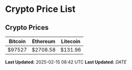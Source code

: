 # Crypto Price List

## Crypto Prices
| Bitcoin | Ethereum | Litecoin |
| ------- | -------- | -------- |
| $97527 | $2708.58 | $131.96 |
**Last Updated:** 2025-02-15 08:42 UTC
**Last Updated:** $DATE$
